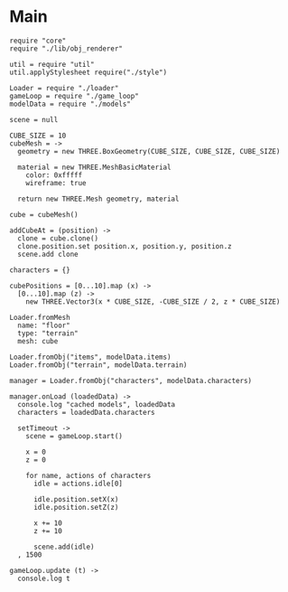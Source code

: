 Main
====

    require "core"
    require "./lib/obj_renderer"

    util = require "util"
    util.applyStylesheet require("./style")

    Loader = require "./loader"
    gameLoop = require "./game_loop"
    modelData = require "./models" 
    
    scene = null 
    
    CUBE_SIZE = 10
    cubeMesh = ->
      geometry = new THREE.BoxGeometry(CUBE_SIZE, CUBE_SIZE, CUBE_SIZE)

      material = new THREE.MeshBasicMaterial
        color: 0xfffff
        wireframe: true

      return new THREE.Mesh geometry, material

    cube = cubeMesh()

    addCubeAt = (position) ->
      clone = cube.clone()
      clone.position.set position.x, position.y, position.z
      scene.add clone

    characters = {}

    cubePositions = [0...10].map (x) ->
      [0...10].map (z) ->
        new THREE.Vector3(x * CUBE_SIZE, -CUBE_SIZE / 2, z * CUBE_SIZE)
  
    Loader.fromMesh
      name: "floor"
      type: "terrain"
      mesh: cube

    Loader.fromObj("items", modelData.items)
    Loader.fromObj("terrain", modelData.terrain)

    manager = Loader.fromObj("characters", modelData.characters)
    
    manager.onLoad (loadedData) ->
      console.log "cached models", loadedData
      characters = loadedData.characters

      setTimeout ->
        scene = gameLoop.start()
        
        x = 0
        z = 0
        
        for name, actions of characters
          idle = actions.idle[0]
          
          idle.position.setX(x)
          idle.position.setZ(z)
        
          x += 10 
          z += 10
          
          scene.add(idle)
      , 1500

    gameLoop.update (t) ->
      console.log t
